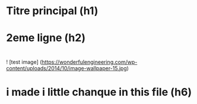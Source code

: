 # Titre principal (h1)
# 2eme ligne (h2)
#
#
#
#
#
#

! [test image] (https://wonderfulengineering.com/wp-content/uploads/2014/10/image-wallpaper-15.jpg)










# i made i little chanque in this file (h6)
